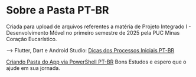 # Sobre a Pasta PT-BR
Criada para upload de arquivos referentes a matéria de Projeto Integrado I - Desenvolvimento Móvel
no primeiro semestre de 2025 pela PUC Minas Coração Eucarístico.

--> Flutter, Dart e Android Studio:
[Dicas dos Processos Iniciais PT-BR](https://github.com/kasshinokun/Q1_Q2_2025_Public/blob/main/Flutther_Dart_Android/Hints.md)

[Criando Pasta do App via PowerShell PT-BR](https://github.com/kasshinokun/Q1_Q2_2025_Public/blob/main/Flutther_Dart_Android/criar_app.md)
Bons Estudos e espero que o ajude em sua jornada.
